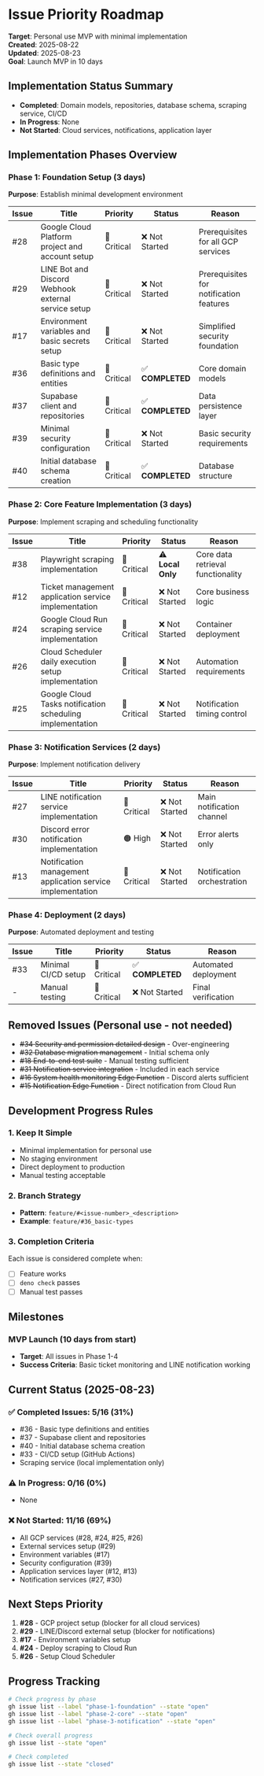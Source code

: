 # Issue Priority Roadmap

**Target**: Personal use MVP with minimal implementation\
**Created**: 2025-08-22\
**Updated**: 2025-08-23\
**Goal**: Launch MVP in 10 days

## Implementation Status Summary

- **Completed**: Domain models, repositories, database schema, scraping service, CI/CD
- **In Progress**: None
- **Not Started**: Cloud services, notifications, application layer

## Implementation Phases Overview

### Phase 1: Foundation Setup (3 days)

**Purpose**: Establish minimal development environment

| Issue | Title                                               | Priority    | Status           | Reason                                  |
| ----- | --------------------------------------------------- | ----------- | ---------------- | --------------------------------------- |
| #28   | Google Cloud Platform project and account setup     | 🔴 Critical | ❌ Not Started   | Prerequisites for all GCP services      |
| #29   | LINE Bot and Discord Webhook external service setup | 🔴 Critical | ❌ Not Started   | Prerequisites for notification features |
| #17   | Environment variables and basic secrets setup       | 🔴 Critical | ❌ Not Started   | Simplified security foundation          |
| #36   | Basic type definitions and entities                 | 🔴 Critical | ✅ **COMPLETED** | Core domain models                      |
| #37   | Supabase client and repositories                    | 🔴 Critical | ✅ **COMPLETED** | Data persistence layer                  |
| #39   | Minimal security configuration                      | 🔴 Critical | ❌ Not Started   | Basic security requirements             |
| #40   | Initial database schema creation                    | 🔴 Critical | ✅ **COMPLETED** | Database structure                      |

### Phase 2: Core Feature Implementation (3 days)

**Purpose**: Implement scraping and scheduling functionality

| Issue | Title                                                     | Priority    | Status            | Reason                            |
| ----- | --------------------------------------------------------- | ----------- | ----------------- | --------------------------------- |
| #38   | Playwright scraping implementation                        | 🔴 Critical | ⚠️ **Local Only** | Core data retrieval functionality |
| #12   | Ticket management application service implementation      | 🔴 Critical | ❌ Not Started    | Core business logic               |
| #24   | Google Cloud Run scraping service implementation          | 🔴 Critical | ❌ Not Started    | Container deployment              |
| #26   | Cloud Scheduler daily execution setup implementation      | 🔴 Critical | ❌ Not Started    | Automation requirements           |
| #25   | Google Cloud Tasks notification scheduling implementation | 🔴 Critical | ❌ Not Started    | Notification timing control       |

### Phase 3: Notification Services (2 days)

**Purpose**: Implement notification delivery

| Issue | Title                                                      | Priority    | Status         | Reason                     |
| ----- | ---------------------------------------------------------- | ----------- | -------------- | -------------------------- |
| #27   | LINE notification service implementation                   | 🔴 Critical | ❌ Not Started | Main notification channel  |
| #30   | Discord error notification implementation                  | 🟠 High     | ❌ Not Started | Error alerts only          |
| #13   | Notification management application service implementation | 🔴 Critical | ❌ Not Started | Notification orchestration |

### Phase 4: Deployment (2 days)

**Purpose**: Automated deployment and testing

| Issue | Title               | Priority    | Status           | Reason               |
| ----- | ------------------- | ----------- | ---------------- | -------------------- |
| #33   | Minimal CI/CD setup | 🔴 Critical | ✅ **COMPLETED** | Automated deployment |
| -     | Manual testing      | 🔴 Critical | ❌ Not Started   | Final verification   |

## Removed Issues (Personal use - not needed)

- ~~#34 Security and permission detailed design~~ - Over-engineering
- ~~#32 Database migration management~~ - Initial schema only
- ~~#18 End-to-end test suite~~ - Manual testing sufficient
- ~~#31 Notification service integration~~ - Included in each service
- ~~#16 System health monitoring Edge Function~~ - Discord alerts sufficient
- ~~#15 Notification Edge Function~~ - Direct notification from Cloud Run

## Development Progress Rules

### 1. Keep It Simple

- Minimal implementation for personal use
- No staging environment
- Direct deployment to production
- Manual testing acceptable

### 2. Branch Strategy

- **Pattern**: `feature/#<issue-number>_<description>`
- **Example**: `feature/#36_basic-types`

### 3. Completion Criteria

Each issue is considered complete when:

- [ ] Feature works
- [ ] `deno check` passes
- [ ] Manual test passes

## Milestones

### MVP Launch (10 days from start)

- **Target**: All issues in Phase 1-4
- **Success Criteria**: Basic ticket monitoring and LINE notification working

## Current Status (2025-08-23)

### ✅ Completed Issues: 5/16 (31%)

- #36 - Basic type definitions and entities
- #37 - Supabase client and repositories
- #40 - Initial database schema creation
- #33 - CI/CD setup (GitHub Actions)
- Scraping service (local implementation only)

### ⚠️ In Progress: 0/16 (0%)

- None

### ❌ Not Started: 11/16 (69%)

- All GCP services (#28, #24, #25, #26)
- External services setup (#29)
- Environment variables (#17)
- Security configuration (#39)
- Application services layer (#12, #13)
- Notification services (#27, #30)

## Next Steps Priority

1. **#28** - GCP project setup (blocker for all cloud services)
2. **#29** - LINE/Discord external setup (blocker for notifications)
3. **#17** - Environment variables setup
4. **#24** - Deploy scraping to Cloud Run
5. **#26** - Setup Cloud Scheduler

## Progress Tracking

```bash
# Check progress by phase
gh issue list --label "phase-1-foundation" --state "open"
gh issue list --label "phase-2-core" --state "open"
gh issue list --label "phase-3-notification" --state "open"

# Check overall progress
gh issue list --state "open"

# Check completed
gh issue list --state "closed"
```
